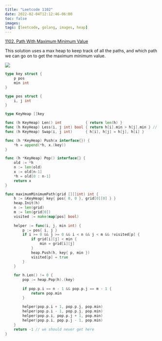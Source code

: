 ```yaml
---
title: "Leetcode 1102"
date: 2022-02-04T12:12:46-06:00
toc: false
images:
tags: [leetcode, golang, images, heap]
---
```


[1102. Path With Maximum Minimum Value](https://leetcode.com/problems/path-with-maximum-minimum-value/)

This solution uses a max heap to keep track of all the paths, and which path we can go on to get the maximum minimum value.

![](https://i.imgur.com/3Osyk1S.gif)


``` go
type key struct {
    p pos
    min int
}

type pos struct {
    i, j int
}

type KeyHeap []key

func (h KeyHeap) Len() int           { return len(h) }
func (h KeyHeap) Less(i, j int) bool { return h[i].min > h[j].min } // max of minimum
func (h KeyHeap) Swap(i, j int)      { h[i], h[j] = h[j], h[i] }

func (h *KeyHeap) Push(x interface{}) {
    *h = append(*h, x.(key))
}

func (h *KeyHeap) Pop() interface{} {
	old := *h
	n := len(old)
	x := old[n-1]
	*h = old[0 : n-1]
	return x
}

func maximumMinimumPath(grid [][]int) int {
    h := &KeyHeap{ key{ pos{ 0, 0 }, grid[0][0] } }
    heap.Init(h)
    n := len(grid)
    m := len(grid[0])
    visited := make(map[pos] bool)
    
    helper := func(i, j, min int) {
        p := pos{ i, j }
        if i >= 0 && j >= 0 && i < n && j < m && !visited[p] {
            if grid[i][j] < min {
                min = grid[i][j]
            }
            heap.Push(h, key{ p, min })
            visited[p] = true
        }
    }
    
    for h.Len() != 0 {
        pop := heap.Pop(h).(key)
        
        if pop.p.i == n - 1 && pop.p.j == m - 1 {
            return pop.min
        }
        
        helper(pop.p.i + 1, pop.p.j, pop.min)
        helper(pop.p.i - 1, pop.p.j, pop.min)
        helper(pop.p.i, pop.p.j + 1, pop.min)
        helper(pop.p.i, pop.p.j - 1, pop.min)
    }
    return -1 // we should never get here
}
```